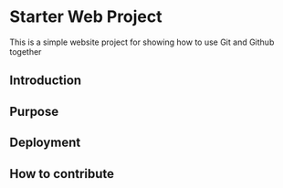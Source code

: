 # Starter Web Project

This is a simple website project for
showing how to use Git and Github together

## Introduction

## Purpose

## Deployment

## How to contribute